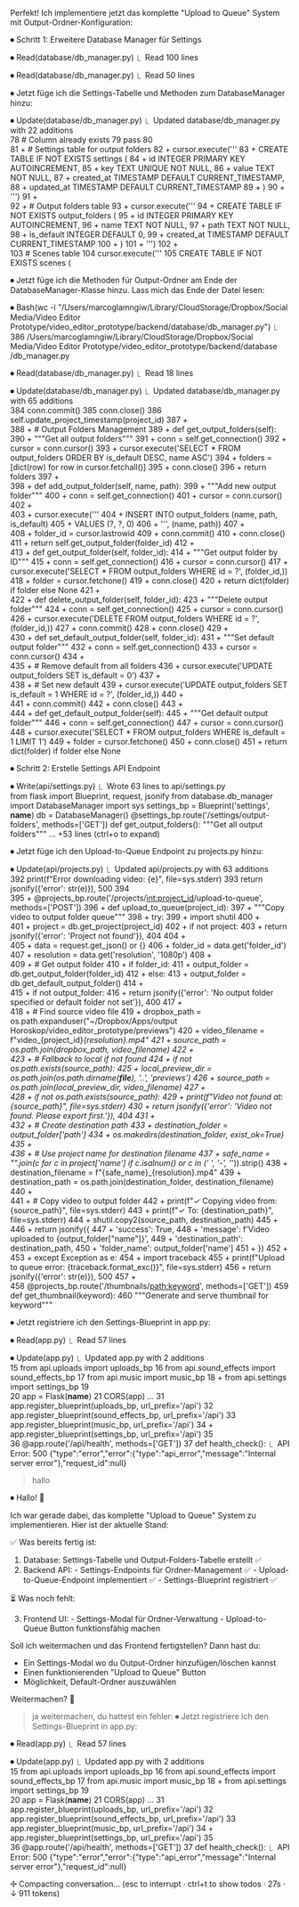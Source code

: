 Perfekt! Ich implementiere jetzt das komplette "Upload to Queue" System mit Output-Ordner-Konfiguration:

⏺ Schritt 1: Erweitere Database Manager für Settings

⏺ Read(database/db_manager.py)
  ⎿  Read 100 lines

⏺ Read(database/db_manager.py)
  ⎿  Read 50 lines

⏺ Jetzt füge ich die Settings-Tabelle und Methoden zum DatabaseManager hinzu:

⏺ Update(database/db_manager.py)
  ⎿  Updated database/db_manager.py with 22 additions                        
        78                # Column already exists
        79                pass
        80    
        81 +          # Settings table for output folders
        82 +          cursor.execute('''
        83 +              CREATE TABLE IF NOT EXISTS settings (
        84 +                  id INTEGER PRIMARY KEY AUTOINCREMENT,
        85 +                  key TEXT UNIQUE NOT NULL,
        86 +                  value TEXT NOT NULL,
        87 +                  created_at TIMESTAMP DEFAULT CURRENT_TIMESTAMP,
        88 +                  updated_at TIMESTAMP DEFAULT CURRENT_TIMESTAMP
        89 +              )
        90 +          ''')
        91 +  
        92 +          # Output folders table
        93 +          cursor.execute('''
        94 +              CREATE TABLE IF NOT EXISTS output_folders (
        95 +                  id INTEGER PRIMARY KEY AUTOINCREMENT,
        96 +                  name TEXT NOT NULL,
        97 +                  path TEXT NOT NULL,
        98 +                  is_default INTEGER DEFAULT 0,
        99 +                  created_at TIMESTAMP DEFAULT CURRENT_TIMESTAMP
       100 +              )
       101 +          ''')
       102 +  
       103            # Scenes table
       104            cursor.execute('''
       105                CREATE TABLE IF NOT EXISTS scenes (

⏺ Jetzt füge ich die Methoden für Output-Ordner am Ende der DatabaseManager-Klasse hinzu. Lass mich das Ende der Datei lesen:

⏺ Bash(wc -l "/Users/marcoglamngiw/Library/CloudStorage/Dropbox/Social Media/Video Editor
      Prototype/video_editor_prototype/backend/database/db_manager.py")
  ⎿      386 /Users/marcoglamngiw/Library/CloudStorage/Dropbox/Social Media/Video Editor Prototype/video_editor_prototype/backend/database
    /db_manager.py


⏺ Read(database/db_manager.py)
  ⎿  Read 18 lines

⏺ Update(database/db_manager.py)
  ⎿  Updated database/db_manager.py with 65 additions                                                      
       384            conn.commit()
       385            conn.close()
       386            self.update_project_timestamp(project_id)
       387 +  
       388 +      # Output Folders Management
       389 +      def get_output_folders(self):
       390 +          """Get all output folders"""
       391 +          conn = self.get_connection()
       392 +          cursor = conn.cursor()
       393 +          cursor.execute('SELECT * FROM output_folders ORDER BY is_default DESC, name ASC')
       394 +          folders = [dict(row) for row in cursor.fetchall()]
       395 +          conn.close()
       396 +          return folders
       397 +  
       398 +      def add_output_folder(self, name, path):
       399 +          """Add new output folder"""
       400 +          conn = self.get_connection()
       401 +          cursor = conn.cursor()
       402 +  
       403 +          cursor.execute('''
       404 +              INSERT INTO output_folders (name, path, is_default)
       405 +              VALUES (?, ?, 0)
       406 +          ''', (name, path))
       407 +  
       408 +          folder_id = cursor.lastrowid
       409 +          conn.commit()
       410 +          conn.close()
       411 +          return self.get_output_folder(folder_id)
       412 +  
       413 +      def get_output_folder(self, folder_id):
       414 +          """Get output folder by ID"""
       415 +          conn = self.get_connection()
       416 +          cursor = conn.cursor()
       417 +          cursor.execute('SELECT * FROM output_folders WHERE id = ?', (folder_id,))
       418 +          folder = cursor.fetchone()
       419 +          conn.close()
       420 +          return dict(folder) if folder else None
       421 +  
       422 +      def delete_output_folder(self, folder_id):
       423 +          """Delete output folder"""
       424 +          conn = self.get_connection()
       425 +          cursor = conn.cursor()
       426 +          cursor.execute('DELETE FROM output_folders WHERE id = ?', (folder_id,))
       427 +          conn.commit()
       428 +          conn.close()
       429 +  
       430 +      def set_default_output_folder(self, folder_id):
       431 +          """Set default output folder"""
       432 +          conn = self.get_connection()
       433 +          cursor = conn.cursor()
       434 +  
       435 +          # Remove default from all folders
       436 +          cursor.execute('UPDATE output_folders SET is_default = 0')
       437 +  
       438 +          # Set new default
       439 +          cursor.execute('UPDATE output_folders SET is_default = 1 WHERE id = ?', (folder_id,))
       440 +  
       441 +          conn.commit()
       442 +          conn.close()
       443 +  
       444 +      def get_default_output_folder(self):
       445 +          """Get default output folder"""
       446 +          conn = self.get_connection()
       447 +          cursor = conn.cursor()
       448 +          cursor.execute('SELECT * FROM output_folders WHERE is_default = 1 LIMIT 1')
       449 +          folder = cursor.fetchone()
       450 +          conn.close()
       451 +          return dict(folder) if folder else None

⏺ Schritt 2: Erstelle Settings API Endpoint

⏺ Write(api/settings.py)
  ⎿  Wrote 63 lines to api/settings.py                              
     from flask import Blueprint, request, jsonify
     from database.db_manager import DatabaseManager
     import sys
     settings_bp = Blueprint('settings', __name__)
     db = DatabaseManager()
     @settings_bp.route('/settings/output-folders', methods=['GET'])
     def get_output_folders():
         """Get all output folders"""
     … +53 lines (ctrl+o to expand)

⏺ Jetzt füge ich den Upload-to-Queue Endpoint zu projects.py hinzu:

⏺ Update(api/projects.py)
  ⎿  Updated api/projects.py with 63 additions                                                                           
       392            print(f"Error downloading video: {e}", file=sys.stderr)
       393            return jsonify({'error': str(e)}), 500
       394    
       395 +  @projects_bp.route('/projects/<int:project_id>/upload-to-queue', methods=['POST'])
       396 +  def upload_to_queue(project_id):
       397 +      """Copy video to output folder queue"""
       398 +      try:
       399 +          import shutil
       400 +  
       401 +          project = db.get_project(project_id)
       402 +          if not project:
       403 +              return jsonify({'error': 'Project not found'}), 404
       404 +  
       405 +          data = request.get_json() or {}
       406 +          folder_id = data.get('folder_id')
       407 +          resolution = data.get('resolution', '1080p')
       408 +  
       409 +          # Get output folder
       410 +          if folder_id:
       411 +              output_folder = db.get_output_folder(folder_id)
       412 +          else:
       413 +              output_folder = db.get_default_output_folder()
       414 +  
       415 +          if not output_folder:
       416 +              return jsonify({'error': 'No output folder specified or default folder not set'}), 400
       417 +  
       418 +          # Find source video file
       419 +          dropbox_path = os.path.expanduser("~/Dropbox/Apps/output Horoskop/video_editor_prototype/previews")
       420 +          video_filename = f"video_{project_id}_{resolution}.mp4"
       421 +          source_path = os.path.join(dropbox_path, video_filename)
       422 +  
       423 +          # Fallback to local if not found
       424 +          if not os.path.exists(source_path):
       425 +              local_preview_dir = os.path.join(os.path.dirname(__file__), '..', 'previews')
       426 +              source_path = os.path.join(local_preview_dir, video_filename)
       427 +  
       428 +          if not os.path.exists(source_path):
       429 +              print(f"Video not found at: {source_path}", file=sys.stderr)
       430 +              return jsonify({'error': 'Video not found. Please export first.'}), 404
       431 +  
       432 +          # Create destination path
       433 +          destination_folder = output_folder['path']
       434 +          os.makedirs(destination_folder, exist_ok=True)
       435 +  
       436 +          # Use project name for destination filename
       437 +          safe_name = "".join(c for c in project['name'] if c.isalnum() or c in (' ', '-', '_')).strip()
       438 +          destination_filename = f"{safe_name}_{resolution}.mp4"
       439 +          destination_path = os.path.join(destination_folder, destination_filename)
       440 +  
       441 +          # Copy video to output folder
       442 +          print(f"✓ Copying video from: {source_path}", file=sys.stderr)
       443 +          print(f"✓ To: {destination_path}", file=sys.stderr)
       444 +          shutil.copy2(source_path, destination_path)
       445 +  
       446 +          return jsonify({
       447 +              'success': True,
       448 +              'message': f'Video uploaded to {output_folder["name"]}',
       449 +              'destination_path': destination_path,
       450 +              'folder_name': output_folder['name']
       451 +          })
       452 +  
       453 +      except Exception as e:
       454 +          import traceback
       455 +          print(f"Upload to queue error: {traceback.format_exc()}", file=sys.stderr)
       456 +          return jsonify({'error': str(e)}), 500
       457 +  
       458    @projects_bp.route('/thumbnails/<path:keyword>', methods=['GET'])
       459    def get_thumbnail(keyword):
       460        """Generate and serve thumbnail for keyword"""

⏺ Jetzt registriere ich den Settings-Blueprint in app.py:

⏺ Read(app.py)
  ⎿  Read 57 lines

⏺ Update(app.py)
  ⎿  Updated app.py with 2 additions                                    
       15    from api.uploads import uploads_bp
       16    from api.sound_effects import sound_effects_bp
       17    from api.music import music_bp
       18 +  from api.settings import settings_bp
       19    
       20    app = Flask(__name__)
       21    CORS(app)
     ...
       31    app.register_blueprint(uploads_bp, url_prefix='/api')
       32    app.register_blueprint(sound_effects_bp, url_prefix='/api')
       33    app.register_blueprint(music_bp, url_prefix='/api')
       34 +  app.register_blueprint(settings_bp, url_prefix='/api')
       35    
       36    @app.route('/api/health', methods=['GET'])
       37    def health_check():
  ⎿  API Error: 500 {"type":"error","error":{"type":"api_error","message":"Internal server error"},"request_id":null}

> hallo 

⏺ Hallo! 👋

  Ich war gerade dabei, das komplette "Upload to Queue" System zu implementieren. Hier ist der aktuelle Stand:

  ✅ Was bereits fertig ist:

  1. Database: Settings-Tabelle und Output-Folders-Tabelle erstellt ✅
  2. Backend API:
    - Settings-Endpoints für Ordner-Management ✅
    - Upload-to-Queue-Endpoint implementiert ✅
    - Settings-Blueprint registriert ✅

  ⏳ Was noch fehlt:

  3. Frontend UI:
    - Settings-Modal für Ordner-Verwaltung
    - Upload-to-Queue Button funktionsfähig machen

  Soll ich weitermachen und das Frontend fertigstellen? Dann hast du:
  - Ein Settings-Modal wo du Output-Ordner hinzufügen/löschen kannst
  - Einen funktionierenden "Upload to Queue" Button
  - Möglichkeit, Default-Ordner auszuwählen

  Weitermachen? 🚀

> ja weitermachen, du hattest ein fehler: 
⏺ Jetzt registriere ich den Settings-Blueprint in app.py:

⏺ Read(app.py)
  ⎿  Read 57 lines

⏺ Update(app.py)
  ⎿  Updated app.py with 2 additions                                    
       15    from api.uploads import uploads_bp
       16    from api.sound_effects import sound_effects_bp
       17    from api.music import music_bp
       18 +  from api.settings import settings_bp
       19    
       20    app = Flask(__name__)
       21    CORS(app)
     ...
       31    app.register_blueprint(uploads_bp, url_prefix='/api')
       32    app.register_blueprint(sound_effects_bp, url_prefix='/api')
       33    app.register_blueprint(music_bp, url_prefix='/api')
       34 +  app.register_blueprint(settings_bp, url_prefix='/api')
       35    
       36    @app.route('/api/health', methods=['GET'])
       37    def health_check():
  ⎿  API Error: 500 {"type":"error","error":{"type":"api_error","message":"Internal server error"},"request_id":null} 

✢ Compacting conversation… (esc to interrupt · ctrl+t to show todos · 27s · ↓ 911 tokens)



